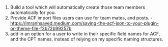 1. Build a tool which will automatically create those team members automatically for you.
2. Provide ACF import files users can use for team mates, and posts. - https://imranhsayed.medium.com/saving-the-acf-json-to-your-plugin-or-theme-file-f3b72b99257b
3. add in an option for a user to write in their specific field names for ACF, and the CPT names, instead of relying on my specific naming structures. 
